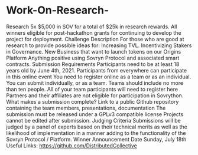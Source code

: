 # Work-On-Research-
Research 5x $5,000 in SOV for a total of $25k in research rewards. All winners eligible for post-hackathon grants for continuing to develop the project for deployment. Challenge Description For those who are good at research to provide possible ideas for:  Increasing TVL. Incentivizing Stakers in Governance. New Business that want to launch tokens on our Origins Platform Anything positive using Sovryn Protocol and associated smart contracts. Submission Requirements Participants need to be at least 18 years old by June 4th, 2021. Participants from everywhere can participate in this online event You need to register online as a team or as an individual. You can submit individually, or as a team. Teams should include no more than ten people. All of your team participants will need to register here Partners and their affiliates are not eligible for participation in Sovrython. What makes a submission complete? Link to a public Github repository containing the team members, presentations, documentation The submission must be released under a GPLv3 compatible license Projects cannot be edited after submission. Judging Criteria Submissions will be judged by a panel of experts based on their technical merits as well as the likelihood of implementation in a manner adding to the functionality of the Sovryn Protocol / Platform.  Winner Announcement Date Sunday, July 18th  Useful Links: https://github.com/DistributedCollective
